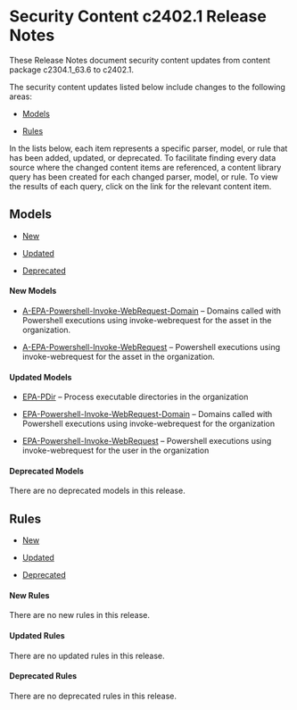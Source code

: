  Security Content c2402.1 Release Notes
======================================

These Release Notes document security content updates from content package c2304.1_63.6 to c2402.1.

The security content updates listed below include changes to the following areas:


* [Models](#Models)

* [Rules](#Rules)

In the lists below, each item represents a specific parser, model, or rule that has been added, updated, or deprecated. To facilitate finding every data source where the changed content items are referenced, a content library query has been created for each changed parser, model, or rule. To view the results of each query, click on the link for the relevant content item.




Models
------
* [New](#New-Models)

* [Updated](#Updated-Models)

* [Deprecated](#Deprecated-Models)

#### New Models
* [A-EPA-Powershell-Invoke-WebRequest-Domain](https://github.com/ExabeamLabs/Content-Library-CIM2/search?q=A-EPA-Powershell-Invoke-WebRequest-Domain) &#8211; Domains called with Powershell executions using invoke-webrequest for the asset in the organization.

* [A-EPA-Powershell-Invoke-WebRequest](https://github.com/ExabeamLabs/Content-Library-CIM2/search?q=A-EPA-Powershell-Invoke-WebRequest) &#8211; Powershell executions using invoke-webrequest for the asset in the organization.


#### Updated Models
* [EPA-PDir](https://github.com/ExabeamLabs/Content-Library-CIM2/search?q=EPA-PDir) &#8211; Process executable directories in the organization

* [EPA-Powershell-Invoke-WebRequest-Domain](https://github.com/ExabeamLabs/Content-Library-CIM2/search?q=EPA-Powershell-Invoke-WebRequest-Domain) &#8211; Domains called with Powershell executions using invoke-webrequest for the organization

* [EPA-Powershell-Invoke-WebRequest](https://github.com/ExabeamLabs/Content-Library-CIM2/search?q=EPA-Powershell-Invoke-WebRequest) &#8211; Powershell executions using invoke-webrequest for the user in the organization


#### Deprecated Models
There are no deprecated models in this release.

Rules
-----
* [New](#New-Rules)

* [Updated](#Updated-Rules)

* [Deprecated](#Deprecated-Rules)

#### New Rules
There are no new rules in this release.

#### Updated Rules
There are no updated rules in this release.

#### Deprecated Rules
There are no deprecated rules in this release.

